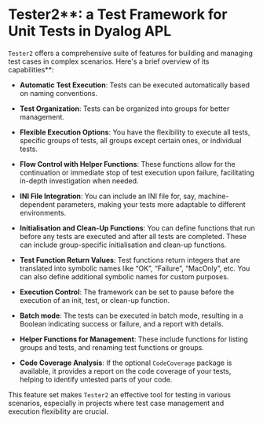 # Tester2**: a Test Framework for Unit Tests in Dyalog APL


`Tester2` offers a comprehensive suite of features for building and managing test cases in complex scenarios. Here's a brief overview of its capabilities**:

* **Automatic Test Execution**: Tests can be executed automatically based on naming conventions.

* **Test Organization**: Tests can be organized into groups for better management.

* **Flexible Execution Options**: You have the flexibility to execute all tests, specific groups of tests, all groups except certain ones, or individual tests.

* **Flow Control with Helper Functions**: These functions allow for the continuation or immediate stop of test execution upon failure, facilitating in-depth investigation when needed.

* **INI File Integration**: You can include an INI file for, say, machine-dependent parameters, making your tests more adaptable to different environments.

* **Initialisation and Clean-Up Functions**: You can define functions that run before any tests are executed and after all tests are completed. These can include group-specific initialisation and clean-up functions.

* **Test Function Return Values**: Test functions return integers that are translated into symbolic names like “OK”, “Failure”, “MacOnly”, etc. You can also define additional symbolic names for custom purposes.

* **Execution Control**: The framework can be set to pause before the execution of an init, test, or clean-up function.

* **Batch mode**: The tests can be executed in batch mode, resulting in a Boolean indicating success or failure, and a report with details.

* **Helper Functions for Management**: These include functions for listing groups and tests, and renaming test functions or groups.

* **Code Coverage Analysis**: If the optional `CodeCoverage` package is available, it provides a report on the code coverage of your tests, helping to identify untested parts of your code.

This feature set makes `Tester2` an effective tool for testing in various scenarios, especially in projects where test case management and execution flexibility are crucial.
